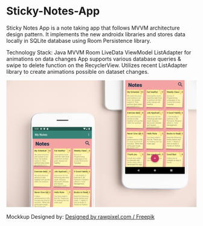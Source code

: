 # Sticky-Notes-App

Sticky Notes App is a note taking app that follows MVVM architecture design pattern. It implements the new androidx libraries and stores data locally in SQLite database using Room Persistence library.

Technology Stack:
Java
MVVM
Room
LiveData
ViewModel
ListAdapter for animations on data changes
App supports various database queries & swipe to delete function on the RecyclerView. Utilizes recent ListAdapter library to create animations possible on dataset changes.

![alt text](https://github.com/sahilsood/Sticky-Notes-App/blob/master/notesapp.png)

Mockkup Designed by: <a href="http://www.freepik.com">Designed by rawpixel.com / Freepik</a>
